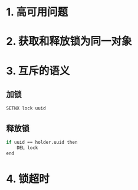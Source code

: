 # 1. 高可用问题

# 2. 获取和释放锁为同一对象

# 3. 互斥的语义
## 加锁
```bash
SETNX lock uuid
```
## 释放锁
```bash
if uuid == holder.uuid then
    DEL lock
end
```
# 4. 锁超时

